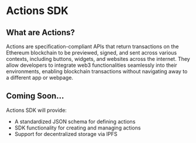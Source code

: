 # Actions SDK

## What are Actions?
Actions are specification-compliant APIs that return transactions on the Ethereum blockchain to be previewed, signed, and sent across various contexts, including buttons, widgets, and websites across the internet. They allow developers to integrate web3 functionalities seamlessly into their environments, enabling blockchain transactions without navigating away to a different app or webpage.

## Coming Soon...

Actions SDK will provide:

- A standardized JSON schema for defining actions
- SDK functionality for creating and managing actions
- Support for decentralized storage via IPFS